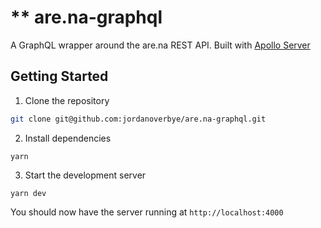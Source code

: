 # \*\* are.na-graphql

A GraphQL wrapper around the are.na REST API. Built with [Apollo Server](https://www.apollographql.com/docs/apollo-server/)

## Getting Started

1. Clone the repository

```sh
git clone git@github.com:jordanoverbye/are.na-graphql.git
```

2. Install dependencies

```
yarn
```

3. Start the development server

```
yarn dev
```

You should now have the server running at `http://localhost:4000`
